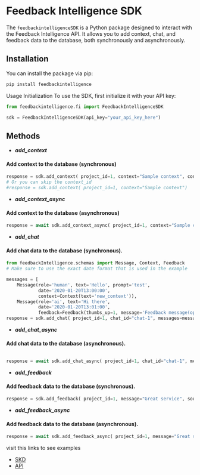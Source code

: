 # Feedback Intelligence SDK

The `feedbackintelligenceSDK` is a Python package designed to interact with the Feedback Intelligence API. It allows you
to add context, chat, and feedback data to the database, both synchronously and asynchronously.

## Installation

You can install the package via pip:

```bash
pip install feedbackintelligence
```

Usage
Initialization
To use the SDK, first initialize it with your API key:

```python
from feedbackintelligence.fi import FeedbackIntelligenceSDK

sdk = FeedbackIntelligenceSDK(api_key="your_api_key_here")
```

## Methods

- ***add_context***

#### Add context to the database (synchronous)

```python
response = sdk.add_context( project_id=1, context="Sample context", context_id=123)
# Or you can skip the context_id
#response = sdk.add_context( project_id=1, context="Sample context")

```

- ***add_context_async***

#### Add context to the database (asynchronous)

```python
response = await sdk.add_context_async( project_id=1, context="Sample context", context_id=123)
```

- ***add_chat***

#### Add chat data to the database (synchronous).

```python
from feedbackIntelligence.schemas import Message, Context, Feedback
# Make sure to use the exact date format that is used in the example

messages = [
    Message(role='human', text='Hello', prompt='test', 
            date='2020-01-20T13:00:00',
            context=Context(text='new_context')), 
    Message(role='ai', text='Hi there', 
            date='2020-01-20T13:01:00',
            feedback=Feedback(thumbs_up=1, message='Feedback message(optional)'))]
response = sdk.add_chat( project_id=1, chat_id="chat-1", messages=messages)
```

- ***add_chat_async***

#### Add chat data to the database (asynchronous).

```python

response = await sdk.add_chat_async( project_id=1, chat_id="chat-1", messages=messages)
```

- ***add_feedback***

#### Add feedback data to the database (synchronous).

```python
response = sdk.add_feedback( project_id=1, message="Great service", source="email")
```

- ***add_feedback_async***

#### Add feedback data to the database (asynchronous).

```python
response = await sdk.add_feedback_async( project_id=1, message="Great service", source="survey")
```

visit this links to see examples
* [SKD](https://colab.research.google.com/drive/1p6ZkAj0zQoKtlv4FETE5Mrb4PXn-IhuA?usp=drive_link)
* [API](https://drive.google.com/file/d/1cwjbqVIAFidlbhYv8YA36P6PDhpufT9c/view?usp=drive_link)
